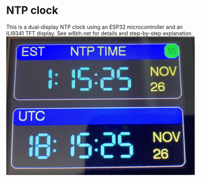 # NTP clock
 
This is a dual-display NTP clock using an ESP32 microcontroller and an ILI9341 TFT display.  See w8bh.net for details and step-by-step explanation.
![image](ntp_clock.jpg) 
